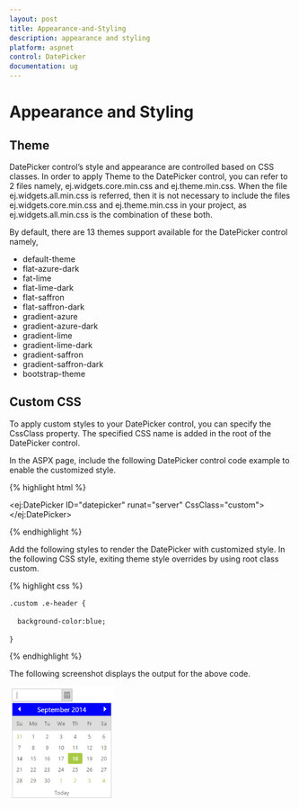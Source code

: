 ```yaml
---
layout: post
title: Appearance-and-Styling
description: appearance and styling
platform: aspnet
control: DatePicker
documentation: ug
---
```


# Appearance and Styling

## Theme

DatePicker control’s style and appearance are controlled based on CSS classes. In order to apply Theme to the DatePicker control, you can refer to 2 files namely, ej.widgets.core.min.css and ej.theme.min.css. When the file ej.widgets.all.min.css is referred, then it is not necessary to include the files ej.widgets.core.min.css and ej.theme.min.css in your project, as ej.widgets.all.min.css is the combination of these both. 

By default, there are 13 themes support available for the DatePicker control namely,

* default-theme
* flat-azure-dark
* fat-lime
* flat-lime-dark
* flat-saffron
* flat-saffron-dark
* gradient-azure
* gradient-azure-dark
* gradient-lime
* gradient-lime-dark
* gradient-saffron
* gradient-saffron-dark
* bootstrap-theme
## Custom CSS


To apply custom styles to your DatePicker control, you can specify the CssClass property. The specified CSS name is added in the root of the DatePicker control.

In the ASPX page, include the following DatePicker control code example to enable the customized style.



{% highlight html %}

<ej:DatePicker ID="datepicker" runat="server" CssClass="custom"></ej:DatePicker>



{% endhighlight %}



Add the following styles to render the DatePicker with customized style. In the following CSS style, exiting theme style overrides by using root class custom.

{% highlight css %}

    .custom .e-header {

      background-color:blue;

    }
{% endhighlight %}




The following screenshot displays the output for the above code.



![](Appearance-and-Styling_images/Appearance-and-Styling_img1.png)



